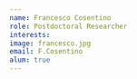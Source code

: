 ```yaml
---
name: Francesco Cosentino
role: Postdoctoral Researcher
interests: 
image: francesco.jpg
email: F.Cosentino
alum: true
---
```

